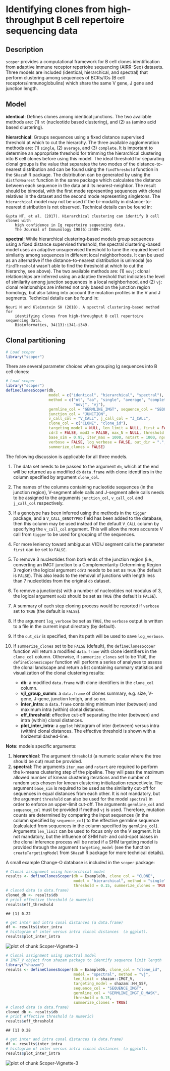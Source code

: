 # Identifying clones from high-throughput B cell repertoire sequencing data

## Description

`scoper` provides a computational framework for B cell clones identification
from adaptive immune receptor repertoire sequencing (AIRR-Seq) datasets. 
Three models are included (identical, hierarchical, and spectral) 
that perform clustering among sequences of BCRs/IGs (B cell receptors/immunoglobulins) 
which share the same V gene, J gene and junction length.

## Model

__identical__: Defines clones among identical junctions. The two available methods are: 
(1) `nt` (nucleotide based clustering), and (2) `aa` (amino acid based clustering).

__hierarchical__: Groups sequences using a fixed distance supervised threshold at which 
to cut the hierarchy. The three available agglomeration methods are: (1) `single`, (2) 
`average`, and (3) `complete`. It is important to determine an appropriate threshold 
for trimming the hierarchical clustering into B cell clones before using this model. 
The ideal threshold for separating clonal groups is the value that separates the two 
modes of the distance-to-nearest distribution and can be found using the `findThreshold` 
function in the `SHazaM` R package. The distribution can be generated by using the 
`distToNearest` function in the same package which calculates the distance between each 
sequence in the data and its nearest-neighbor. The result should be bimodal, with the 
first mode representing sequences with clonal relatives in the dataset and the second 
mode representing singletons. The `hierarchical` model may not be used if the bi-modality 
in distance-to-nearest distribution is not observed. Technical details can be found in:

    Gupta NT, et al. (2017). Hierarchical clustering can identify B cell clones with 
        high confidence in Ig repertoire sequencing data. 
        The Journal of Immunology 198(6):2489-2499.

__spectral__: While hierarchical clustering-based models group sequences using a 
fixed distance supervised threshold, the spectral clustering-based model uses 
an adaptive unsupervised threshold to tune the required level of similarity 
among sequences in different local neighborhoods. It can be used as an alternative 
if the distance-to-nearest distribution is unimodal (so `findThreshold` wasn't able 
to find the threshold at which to cut the hierarchy, see above). The two available methods are:
(1) `novj`: clonal relationships are inferred using an adaptive threshold that indicates 
the level of similarity among junction sequences in a local neighborhood, and
(2) `vj`: clonal relationships are inferred not only based on the junction region homology, 
but also taking into account the mutation profiles in the V and J segments. Technical details 
can be found in:

    Nouri N and Kleinstein SH (2018). A spectral clustering-based method for 
        identifying clones from high-throughput B cell repertoire sequencing data. 
        Bioinformatics, 34(13):i341-i349.

## Clonal partitioning

```r
# Load scoper
library("scoper")
```

There are several parameter choices when grouping Ig sequences into B cell clones:


```r
# Load scoper
library("scoper")
defineClonesScoper(db,
                   model = c("identical", "hierarchical", "spectral"),
                   method = c("nt", "aa", "single", "average", "complete", 
                              "novj", "vj"),
                   germline_col = "GERMLINE_IMGT", sequence_col = "SEQUENCE_IMGT",
                   junction_col = "JUNCTION", 
                   v_call_col = "V_CALL", j_call_col = "J_CALL",
                   clone_col = c("CLONE", "clone_id"),
                   targeting_model = NULL, len_limit = NULL, first = FALSE, 
                   cdr3 = FALSE, mod3 = FALSE, max_N = NULL, threshold = NULL,
                   base_sim = 0.95, iter_max = 1000, nstart = 1000, nproc = 1,
                   verbose = FALSE, log_verbose = FALSE, out_dir = ".",
                   summerize_clones = FALSE)
```

The following discussion is applicable for all three models. 

1. The data set needs to be passed to the argument `db`, which at the end will be 
returned as a modified `db` `data.frame` with clone identifiers in the column specified 
by argument `clone_col`. 
2. The names of the columns containing nucleotide sequences (in the junction region), 
V-segment allele calls and J-segment allele calls needs to be assigned to the arguments 
`junction_col`, `v_call_col` and `j_call_col` respectively. 
3. If a genotype has been inferred using the methods in the `tigger` package, and a 
`V_CALL_GENOTYPED` field has been added to the database, then this column may be used 
instead of the default `V_CALL` column by specifying the `v_call_col` argument. This will 
allow the more accurate V call from `tigger` to be used for grouping of the sequences.
4. For more leniency toward ambiguous V(D)J segment calls the parameter `first` can be set 
to `FALSE`. 
5. To remove $3$ nucleotides from both ends of the junction region (i.e., converting an 
IMGT junction to a Complementarity-Determining Region $3$ region) the logical argument 
`cdr3` needs to be set as `TRUE` (the default is `FALSE`). This also leads to the removal 
of junctions with length less than $7$ nucleotides from the original `db` dataset. 
6. To remove a junction(s) with a number of nucleotides not modulus of $3$, the logical 
argument `mod3` should be set as `TRUE` (the default is `FALSE`).
7. A summary of each step cloning process would be reported if `verbose` set to `TRUE` 
(the default is `FALSE`). 
8. If the argument `log_verbose` be set as `TRUE`, the `verbose` output is written to 
a file in the current input directory (by default).
9. If the `out_dir` is specified, then its path will be used to save `log_verbose`. 
10. If `summerize_clones` set to be `FALSE` (default), the `defineClonesScoper` function 
will return a modified `data.frame` with clone identifiers in the `clone_col` column. 
Otherwise, if `summerize_clones` set to be `TRUE`, the `defineClonesScoper` function 
will perform a series of analyses to assess the clonal landscape and return a list 
containing summary statistics and visualization of the clonal clustering results:

    * __db__: a modified `data.frame` with clone identifiers in the `clone_col` column.
    * __vjl_group_summ__: a `data.frame` of clones summary, e.g. size, V-gene, J-gene, junction lentgh, and so on.
    * __inter_intra__: a `data.frame` containing minimum inter (between) and maximum intra (within) clonal distances.
    * __eff_threshold__: effective cut-off separating the inter (between) and intra (within) clonal distances.
    * __plot_inter_intra__: a `ggplot` histogram of inter (between) versus intra (within) clonal distances. 
    The effective threshold is shown with a horizental dashed-line.

**Note:** models specific arguments:

1. __hierarchical__: The argument `threshold` (a numeric scalar where the tree should be cut) 
must be provided.
2. __spectral__: The arguments `iter_max` and `nstart` are required to perform the k-means 
clustering step of the pipeline. They will pass the maximum allowed number of kmean clustering 
iterations and the number of random sets chosen for kmean clustering initialization 
respectively. The argument `base_sim` is required to be used as the similarity cut-off for 
sequences in equal distances from each other. It is not mandatory, but the argument `threshold` 
can also be used for the model `spectral` in order to enforce an upper-limit cut-off. 
The arguments `germline_col` and `sequence_col` must be provided if method `vj` 
is used. Therefore, mutation counts are determined by comparing the input sequences 
(in the column specified by `sequence_col`) to the effective germline sequence 
(calculated from sequences in the column specified by `germline_col`). Arguments `len_limit`
can be used to focus only on the V segment. It is not mandatory, but the influence of SHM 
hot- and cold-spot biases in the clonal inference process will be noted if a SHM targeting 
model is provided through the argument `targeting_model` (see the function `createTargetingModel` 
from `SHazaM` R package for more technical details). 

A small example Change-O database is included in the `scoper` package:


```r
# Clonal assignment using hierarchical model
results <- defineClonesScoper(db = ExampleDb, clone_col = "CLONE",
                              model = "hierarchical", method = "single", 
                              threshold = 0.15, summerize_clones = TRUE)
# cloned data (a data.frame)
cloned_db <- results$db
# print effective threshold (a numeric)
results$eff_threshold
```

```
## [1] 0.22
```

```r
# get inter and intra conal distances (a data.frame)
df <- results$inter_intra
# histogram of inter versus intra clonal distances  (a ggplot).
results$plot_inter_intra
```

![plot of chunk Scoper-Vignette-3](figure/Scoper-Vignette-3-1.png)

```r
# Clonal assignment using spectral model
# IMGT_V object from shazam package to identify sequence limit length
library("shazam")
results <- defineClonesScoper(db = ExampleDb, clone_col = "clone_id",
                              model = "spectral", method = "vj", 
                              len_limit = shazam::IMGT_V,
                              targeting_model = shazam::HH_S5F,
                              sequence_col = "SEQUENCE_IMGT",
                              germline_col = "GERMLINE_IMGT_D_MASK",
                              threshold = 0.15, 
                              summerize_clones = TRUE)
# cloned data (a data.frame)
cloned_db <- results$db
# print effective threshold (a numeric)
results$eff_threshold
```

```
## [1] 0.28
```

```r
# get inter and intra conal distances (a data.frame)
df <- results$inter_intra
# histogram of inter versus intra clonal distances  (a ggplot).
results$plot_inter_intra
```

![plot of chunk Scoper-Vignette-3](figure/Scoper-Vignette-3-2.png)
